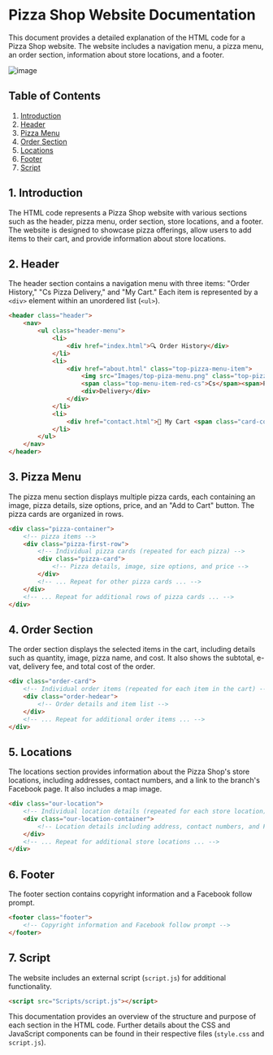 # Pizza Shop Website Documentation

This document provides a detailed explanation of the HTML code for a Pizza Shop website. The website includes a navigation menu, a pizza menu, an order section, information about store locations, and a footer.

![image](https://github.com/hootanht/PizzaTemplate/assets/27281206/4f65893e-9c54-4ef1-a64d-9b1e3f472e3c)


## Table of Contents

1. [Introduction](#introduction)
2. [Header](#header)
3. [Pizza Menu](#pizza-menu)
4. [Order Section](#order-section)
5. [Locations](#locations)
6. [Footer](#footer)
7. [Script](#script)

## 1. Introduction<a name="introduction"></a>

The HTML code represents a Pizza Shop website with various sections such as the header, pizza menu, order section, store locations, and a footer. The website is designed to showcase pizza offerings, allow users to add items to their cart, and provide information about store locations.

## 2. Header<a name="header"></a>

The header section contains a navigation menu with three items: "Order History," "Cs Pizza Delivery," and "My Cart." Each item is represented by a `<div>` element within an unordered list (`<ul>`).

```html
<header class="header">
    <nav>
        <ul class="header-menu">
            <li>
                <div href="index.html">🔍 Order History</div>
            </li>
            <li>
                <div href="about.html" class="top-pizza-menu-item">
                    <img src="Images/top-piza-menu.png" class="top-pizza-image">
                    <span class="top-menu-item-red-cs">Cs</span><span>Pizza</span>
                    <div>Delivery</div>
                </div>
            </li>
            <li>
                <div href="contact.html">🍕 My Cart <span class="card-counter">5</span></div>
            </li>
        </ul>
    </nav>
</header>
```

## 3. Pizza Menu<a name="pizza-menu"></a>

The pizza menu section displays multiple pizza cards, each containing an image, pizza details, size options, price, and an "Add to Cart" button. The pizza cards are organized in rows.

```html
<div class="pizza-container">
    <!-- pizza items -->
    <div class="pizza-first-row">
        <!-- Individual pizza cards (repeated for each pizza) -->
        <div class="pizza-card">
            <!-- Pizza details, image, size options, and price -->
        </div>
        <!-- ... Repeat for other pizza cards ... -->
    </div>
    <!-- ... Repeat for additional rows of pizza cards ... -->
</div>
```

## 4. Order Section<a name="order-section"></a>

The order section displays the selected items in the cart, including details such as quantity, image, pizza name, and cost. It also shows the subtotal, e-vat, delivery fee, and total cost of the order.

```html
<div class="order-card">
    <!-- Individual order items (repeated for each item in the cart) -->
    <div class="order-hedear">
        <!-- Order details and item list -->
    </div>
    <!-- ... Repeat for additional order items ... -->
</div>
```

## 5. Locations<a name="locations"></a>

The locations section provides information about the Pizza Shop's store locations, including addresses, contact numbers, and a link to the branch's Facebook page. It also includes a map image.

```html
<div class="our-location">
    <!-- Individual location details (repeated for each store location) -->
    <div class="our-location-container">
        <!-- Location details including address, contact numbers, and Facebook link -->
    </div>
    <!-- ... Repeat for additional store locations ... -->
</div>
```

## 6. Footer<a name="footer"></a>

The footer section contains copyright information and a Facebook follow prompt.

```html
<footer class="footer">
    <!-- Copyright information and Facebook follow prompt -->
</footer>
```

## 7. Script<a name="script"></a>

The website includes an external script (`script.js`) for additional functionality.

```html
<script src="Scripts/script.js"></script>
```

This documentation provides an overview of the structure and purpose of each section in the HTML code. Further details about the CSS and JavaScript components can be found in their respective files (`style.css` and `script.js`).
